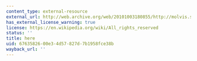 ```yaml
---
content_type: external-resource
external_url: http://web.archive.org/web/20101003180855/http://molvis.sdsc.edu/visres/molvisfw/titles.jsp
has_external_license_warning: true
license: https://en.wikipedia.org/wiki/All_rights_reserved
status: ''
title: here
uid: 67635826-00e3-4d57-827d-7b1958fce38b
wayback_url: ''
---
```

